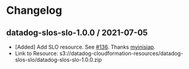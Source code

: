 # Changelog

## datadog-slos-slo-1.0.0 / 2021-07-05

* [Added] Add SLO resource. See [#136](https://github.com/DataDog/datadog-cloudformation-resources/pull/136). Thanks [myinisjap](https://github.com/myinisjap).
* Link to Resource: s3://datadog-cloudformation-resources/datadog-slos-slo/datadog-slos-slo-1.0.0.zip

